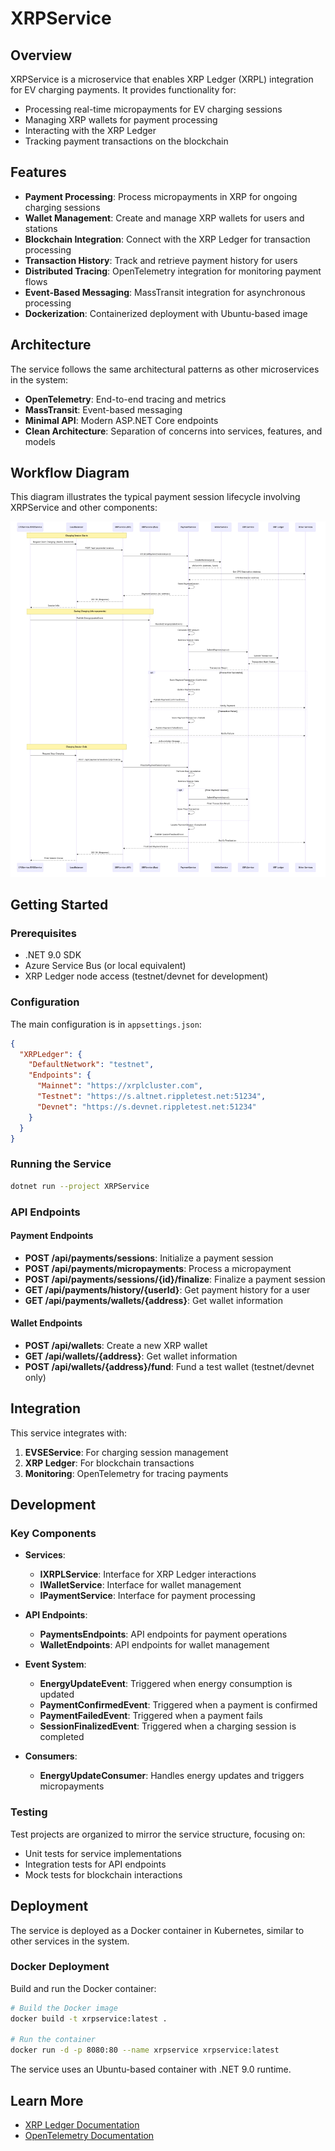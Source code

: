 # XRPService

## Overview

XRPService is a microservice that enables XRP Ledger (XRPL) integration for EV charging payments. It provides functionality for:

- Processing real-time micropayments for EV charging sessions
- Managing XRP wallets for payment processing
- Interacting with the XRP Ledger
- Tracking payment transactions on the blockchain

## Features

- **Payment Processing**: Process micropayments in XRP for ongoing charging sessions
- **Wallet Management**: Create and manage XRP wallets for users and stations
- **Blockchain Integration**: Connect with the XRP Ledger for transaction processing
- **Transaction History**: Track and retrieve payment history for users
- **Distributed Tracing**: OpenTelemetry integration for monitoring payment flows
- **Event-Based Messaging**: MassTransit integration for asynchronous processing
- **Dockerization**: Containerized deployment with Ubuntu-based image

## Architecture

The service follows the same architectural patterns as other microservices in the system:

- **OpenTelemetry**: End-to-end tracing and metrics
- **MassTransit**: Event-based messaging
- **Minimal API**: Modern ASP.NET Core endpoints
- **Clean Architecture**: Separation of concerns into services, features, and models

## Workflow Diagram

This diagram illustrates the typical payment session lifecycle involving XRPService and other components:

![Workflow Diagram](Docs/xrp-workflow-diagram.png)

<!-- Mermaid diagram removed; see xrp-workflow-diagram.png -->

## Getting Started

### Prerequisites

- .NET 9.0 SDK
- Azure Service Bus (or local equivalent)
- XRP Ledger node access (testnet/devnet for development)

### Configuration

The main configuration is in `appsettings.json`:

```json
{
  "XRPLedger": {
    "DefaultNetwork": "testnet",
    "Endpoints": {
      "Mainnet": "https://xrplcluster.com",
      "Testnet": "https://s.altnet.rippletest.net:51234",
      "Devnet": "https://s.devnet.rippletest.net:51234"
    }
  }
}
```

### Running the Service

```bash
dotnet run --project XRPService
```

### API Endpoints

#### Payment Endpoints
- **POST /api/payments/sessions**: Initialize a payment session
- **POST /api/payments/micropayments**: Process a micropayment
- **POST /api/payments/sessions/{id}/finalize**: Finalize a payment session
- **GET /api/payments/history/{userId}**: Get payment history for a user
- **GET /api/payments/wallets/{address}**: Get wallet information

#### Wallet Endpoints
- **POST /api/wallets**: Create a new XRP wallet
- **GET /api/wallets/{address}**: Get wallet information
- **POST /api/wallets/{address}/fund**: Fund a test wallet (testnet/devnet only)

## Integration

This service integrates with:

1. **EVSEService**: For charging session management
2. **XRP Ledger**: For blockchain transactions
3. **Monitoring**: OpenTelemetry for tracing payments

## Development

### Key Components

- **Services**:
  - **IXRPLService**: Interface for XRP Ledger interactions
  - **IWalletService**: Interface for wallet management
  - **IPaymentService**: Interface for payment processing
  
- **API Endpoints**:
  - **PaymentsEndpoints**: API endpoints for payment operations
  - **WalletEndpoints**: API endpoints for wallet management
  
- **Event System**:
  - **EnergyUpdateEvent**: Triggered when energy consumption is updated
  - **PaymentConfirmedEvent**: Triggered when a payment is confirmed
  - **PaymentFailedEvent**: Triggered when a payment fails
  - **SessionFinalizedEvent**: Triggered when a charging session is completed
  
- **Consumers**:
  - **EnergyUpdateConsumer**: Handles energy updates and triggers micropayments

### Testing

Test projects are organized to mirror the service structure, focusing on:

- Unit tests for service implementations
- Integration tests for API endpoints
- Mock tests for blockchain interactions

## Deployment

The service is deployed as a Docker container in Kubernetes, similar to other services in the system.

### Docker Deployment

Build and run the Docker container:

```bash
# Build the Docker image
docker build -t xrpservice:latest .

# Run the container
docker run -d -p 8080:80 --name xrpservice xrpservice:latest
```

The service uses an Ubuntu-based container with .NET 9.0 runtime.

## Learn More

- [XRP Ledger Documentation](https://xrpl.org/docs.html)
- [OpenTelemetry Documentation](https://opentelemetry.io/docs/)
